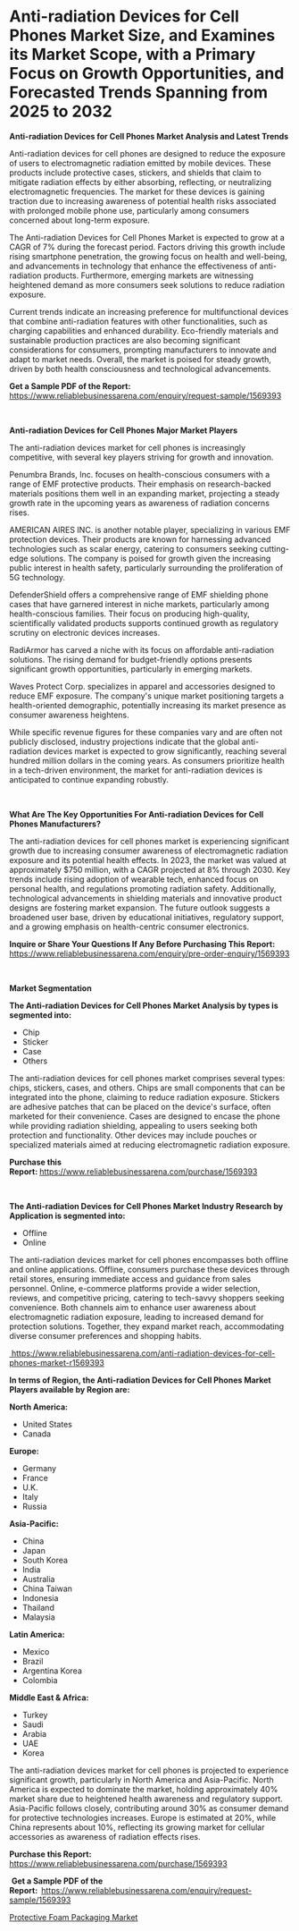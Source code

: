 <p><h1>Anti-radiation Devices for Cell Phones Market Size, and Examines its Market Scope, with a Primary Focus on Growth Opportunities, and Forecasted Trends Spanning from 2025 to 2032</h1></p><p><strong>Anti-radiation Devices for Cell Phones Market Analysis and Latest Trends</strong></p>
<p><p>Anti-radiation devices for cell phones are designed to reduce the exposure of users to electromagnetic radiation emitted by mobile devices. These products include protective cases, stickers, and shields that claim to mitigate radiation effects by either absorbing, reflecting, or neutralizing electromagnetic frequencies. The market for these devices is gaining traction due to increasing awareness of potential health risks associated with prolonged mobile phone use, particularly among consumers concerned about long-term exposure.</p><p>The Anti-radiation Devices for Cell Phones Market is expected to grow at a CAGR of 7% during the forecast period. Factors driving this growth include rising smartphone penetration, the growing focus on health and well-being, and advancements in technology that enhance the effectiveness of anti-radiation products. Furthermore, emerging markets are witnessing heightened demand as more consumers seek solutions to reduce radiation exposure.</p><p>Current trends indicate an increasing preference for multifunctional devices that combine anti-radiation features with other functionalities, such as charging capabilities and enhanced durability. Eco-friendly materials and sustainable production practices are also becoming significant considerations for consumers, prompting manufacturers to innovate and adapt to market needs. Overall, the market is poised for steady growth, driven by both health consciousness and technological advancements.</p></p>
<p><strong>Get a Sample PDF of the Report:&nbsp;</strong> <a href="https://www.reliablebusinessarena.com/enquiry/request-sample/1569393?utm_campaign=3195&utm_medium=2&utm_source=Github&utm_content=ia&utm_term=25032025&utm_id=anti-radiation-devices-for-cell-phones">https://www.reliablebusinessarena.com/enquiry/request-sample/1569393</a></p>
<p>&nbsp;</p>
<p><strong>Anti-radiation Devices for Cell Phones Major Market Players</strong></p>
<p><p>The anti-radiation devices market for cell phones is increasingly competitive, with several key players striving for growth and innovation. </p><p>Penumbra Brands, Inc. focuses on health-conscious consumers with a range of EMF protective products. Their emphasis on research-backed materials positions them well in an expanding market, projecting a steady growth rate in the upcoming years as awareness of radiation concerns rises.</p><p>AMERICAN AIRES INC. is another notable player, specializing in various EMF protection devices. Their products are known for harnessing advanced technologies such as scalar energy, catering to consumers seeking cutting-edge solutions. The company is poised for growth given the increasing public interest in health safety, particularly surrounding the proliferation of 5G technology.</p><p>DefenderShield offers a comprehensive range of EMF shielding phone cases that have garnered interest in niche markets, particularly among health-conscious families. Their focus on producing high-quality, scientifically validated products supports continued growth as regulatory scrutiny on electronic devices increases.</p><p>RadiArmor has carved a niche with its focus on affordable anti-radiation solutions. The rising demand for budget-friendly options presents significant growth opportunities, particularly in emerging markets.</p><p>Waves Protect Corp. specializes in apparel and accessories designed to reduce EMF exposure. The company's unique market positioning targets a health-oriented demographic, potentially increasing its market presence as consumer awareness heightens.</p><p>While specific revenue figures for these companies vary and are often not publicly disclosed, industry projections indicate that the global anti-radiation devices market is expected to grow significantly, reaching several hundred million dollars in the coming years. As consumers prioritize health in a tech-driven environment, the market for anti-radiation devices is anticipated to continue expanding robustly.</p></p>
<p>&nbsp;</p>
<p><strong>What Are The Key Opportunities For Anti-radiation Devices for Cell Phones Manufacturers?</strong></p>
<p><p>The anti-radiation devices for cell phones market is experiencing significant growth due to increasing consumer awareness of electromagnetic radiation exposure and its potential health effects. In 2023, the market was valued at approximately $750 million, with a CAGR projected at 8% through 2030. Key trends include rising adoption of wearable tech, enhanced focus on personal health, and regulations promoting radiation safety. Additionally, technological advancements in shielding materials and innovative product designs are fostering market expansion. The future outlook suggests a broadened user base, driven by educational initiatives, regulatory support, and a growing emphasis on health-centric consumer electronics.</p></p>
<p><strong>Inquire or Share Your Questions If Any Before Purchasing This Report:</strong> <a href="https://www.reliablebusinessarena.com/enquiry/pre-order-enquiry/1569393?utm_campaign=3195&utm_medium=2&utm_source=Github&utm_content=ia&utm_term=25032025&utm_id=anti-radiation-devices-for-cell-phones">https://www.reliablebusinessarena.com/enquiry/pre-order-enquiry/1569393</a></p>
<p>&nbsp;</p>
<p><strong>Market Segmentation</strong></p>
<p><strong>The Anti-radiation Devices for Cell Phones Market Analysis by types is segmented into:</strong></p>
<p><ul><li>Chip</li><li>Sticker</li><li>Case</li><li>Others</li></ul></p>
<p><p>The anti-radiation devices for cell phones market comprises several types: chips, stickers, cases, and others. Chips are small components that can be integrated into the phone, claiming to reduce radiation exposure. Stickers are adhesive patches that can be placed on the device's surface, often marketed for their convenience. Cases are designed to encase the phone while providing radiation shielding, appealing to users seeking both protection and functionality. Other devices may include pouches or specialized materials aimed at reducing electromagnetic radiation exposure.</p></p>
<p><strong>Purchase this Report:&nbsp;</strong><a href="https://www.reliablebusinessarena.com/purchase/1569393?utm_campaign=3195&utm_medium=2&utm_source=Github&utm_content=ia&utm_term=25032025&utm_id=anti-radiation-devices-for-cell-phones">https://www.reliablebusinessarena.com/purchase/1569393</a></p>
<p>&nbsp;</p>
<p><strong>The Anti-radiation Devices for Cell Phones Market Industry Research by Application is segmented into:</strong></p>
<p><ul><li>Offline</li><li>Online</li></ul></p>
<p><p>The anti-radiation devices market for cell phones encompasses both offline and online applications. Offline, consumers purchase these devices through retail stores, ensuring immediate access and guidance from sales personnel. Online, e-commerce platforms provide a wider selection, reviews, and competitive pricing, catering to tech-savvy shoppers seeking convenience. Both channels aim to enhance user awareness about electromagnetic radiation exposure, leading to increased demand for protection solutions. Together, they expand market reach, accommodating diverse consumer preferences and shopping habits.</p></p>
<p><a href="https://www.reliablebusinessarena.com/anti-radiation-devices-for-cell-phones-market-r1569393?utm_campaign=3195&utm_medium=2&utm_source=Github&utm_content=ia&utm_term=25032025&utm_id=anti-radiation-devices-for-cell-phones">&nbsp;https://www.reliablebusinessarena.com/anti-radiation-devices-for-cell-phones-market-r1569393</a></p>
<p><strong>In terms of Region, the Anti-radiation Devices for Cell Phones Market Players available by Region are:</strong></p>
<p>
    <p> <strong> North America: </strong>
        <ul>
            <li>United States</li>
            <li>Canada</li>
        </ul>
        </p> 
    <p> <strong> Europe: </strong>
        <ul>
            <li>Germany</li>
            <li>France</li>
            <li>U.K.</li>
            <li>Italy</li>
            <li>Russia</li>
        </ul>
        </p> 
    <p> <strong> Asia-Pacific: </strong>
        <ul>
            <li>China</li>
            <li>Japan</li>
            <li>South Korea</li>
            <li>India</li>
            <li>Australia</li>
            <li>China Taiwan</li>
            <li>Indonesia</li>
            <li>Thailand</li>
            <li>Malaysia</li>
        </ul>
        </p> 
    <p> <strong> Latin America: </strong>
        <ul>
            <li>Mexico</li>
            <li>Brazil</li>
            <li>Argentina Korea</li>
            <li>Colombia</li>
        </ul>
        </p> 
    <p> <strong> Middle East & Africa: </strong>
        <ul>
            <li>Turkey</li>
            <li>Saudi</li>
            <li>Arabia</li>
            <li>UAE</li>
            <li>Korea</li>
        </ul>
    </p>
    </p>
<p><p>The anti-radiation devices market for cell phones is projected to experience significant growth, particularly in North America and Asia-Pacific. North America is expected to dominate the market, holding approximately 40% market share due to heightened health awareness and regulatory support. Asia-Pacific follows closely, contributing around 30% as consumer demand for protective technologies increases. Europe is estimated at 20%, while China represents about 10%, reflecting its growing market for cellular accessories as awareness of radiation effects rises.</p></p>
<p><strong>Purchase this Report: </strong><a href="https://www.reliablebusinessarena.com/purchase/1569393?utm_campaign=3195&utm_medium=2&utm_source=Github&utm_content=ia&utm_term=25032025&utm_id=anti-radiation-devices-for-cell-phones">https://www.reliablebusinessarena.com/purchase/1569393</a></p>
<p>&nbsp;<strong>Get a Sample PDF of the Report:&nbsp;&nbsp;</strong><a href="https://www.reliablebusinessarena.com/enquiry/request-sample/1569393?utm_campaign=3195&utm_medium=2&utm_source=Github&utm_content=ia&utm_term=25032025&utm_id=anti-radiation-devices-for-cell-phones">https://www.reliablebusinessarena.com/enquiry/request-sample/1569393</a></p>
<p><strong></strong></p>
<p><p><a href="https://github.com/tona7vba/Market-Research-Report-List-1/blob/main/protective-foam-packaging-market.md?utm_campaign=3195&utm_medium=2&utm_source=Github&utm_content=ia&utm_term=25032025&utm_id=anti-radiation-devices-for-cell-phones">Protective Foam Packaging Market</a></p></p>